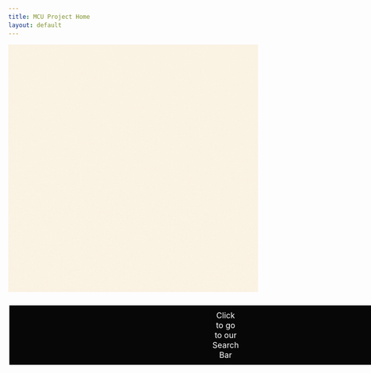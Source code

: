 ```yaml
---
title: MCU Project Home 
layout: default
---
```

<img src="https://github.com/kayleehou/escaperoom/blob/master/images/marvel%20comics.gif?raw=true" width="2500" height="500" />

<html>
<head>
<style>
.button {
  background-color: #070707;
  border: none;
  color: white;
  padding: 10px 410px;
  text-align: center;
  text-decoration: none;
  display: inline-block;
  font-size: 16px;
  margin: 10px 2px;
  cursor: pointer;
}
</style>
</head>
<body>


<a href="https://kayleehou.github.io/escaperoom/searchbar/" class="button">Click to go to our Search Bar</a>

</body>
</html>